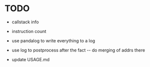 # TODO

- callstack info
- instruction count
- use pandalog to write everything to a log
- use log to postprocess after the fact
-- do merging of addrs there


- update USAGE.md
